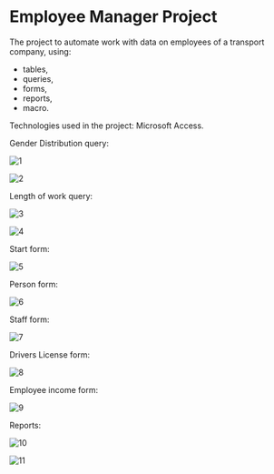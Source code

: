 # Employee Manager Project

The project to automate work with data on employees of a transport company, using:
- tables,
- queries,
- forms,
- reports,
- macro.

Technologies used in the project: Microsoft Access.

Gender Distribution query:

![1](https://github.com/weronikaabednarz/Employee-Manager/blob/main/images/GenderDistribution.jpg)

![2](https://github.com/weronikaabednarz/Employee-Manager/blob/main/images/GenderDistribution2.jpg)

Length of work query:

![3](https://github.com/weronikaabednarz/Employee-Manager/blob/main/images/LengthOfWork.jpg)

![4](https://github.com/weronikaabednarz/Employee-Manager/blob/main/images/LengthOfWork2.jpg)

Start form:

![5](https://github.com/weronikaabednarz/Employee-Manager/blob/main/images/formStart.jpg)

Person form:

![6](https://github.com/weronikaabednarz/Employee-Manager/blob/main/images/formPerson.jpg)

Staff form:

![7](https://github.com/weronikaabednarz/Employee-Manager/blob/main/images/formStaff.jpg)

Drivers License form:

![8](https://github.com/weronikaabednarz/Employee-Manager/blob/main/images/formDriversLicense.jpg)

Employee income form:

![9](https://github.com/weronikaabednarz/Employee-Manager/blob/main/images/formIncome.jpg)

Reports:

![10](https://github.com/weronikaabednarz/Employee-Manager/blob/main/images/report2.jpg)

![11](https://github.com/weronikaabednarz/Employee-Manager/blob/main/images/report.jpg)
